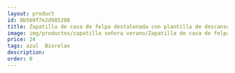 ```yaml
---
layout: product
id: 8b569f7e2d985208
title: Zapatilla de casa de felpa destalonada con plantilla de descanso
image: img/productos/zapatilla señora verano/Zapatilla de casa de felpa destalonada con plantilla de descanso=24=azul  Biorelax.webp
price: 24
tags: azul  Biorelax
description: 
order: 0
---
```

